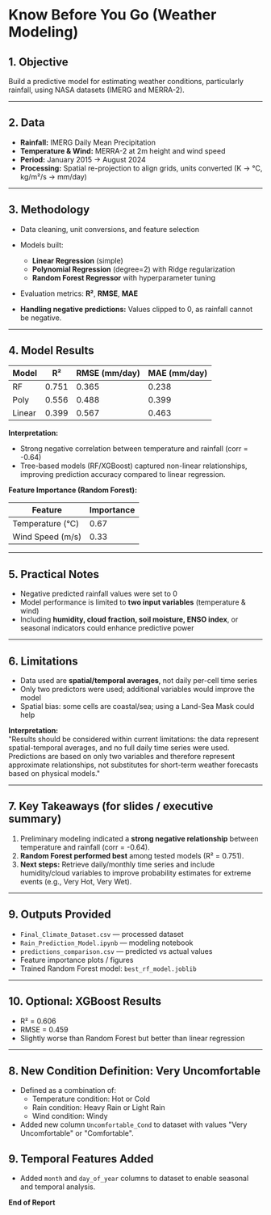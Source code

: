 # Know Before You Go (Weather Modeling)

## 1. Objective
Build a predictive model for estimating weather conditions, particularly rainfall, using NASA datasets (IMERG and MERRA-2).

---

## 2. Data
- **Rainfall:** IMERG Daily Mean Precipitation  
- **Temperature & Wind:** MERRA-2 at 2m height and wind speed  
- **Period:** January 2015 → August 2024  
- **Processing:** Spatial re-projection to align grids, units converted (K → °C, kg/m²/s → mm/day)

---

## 3. Methodology
- Data cleaning, unit conversions, and feature selection  
- Models built:
  - **Linear Regression** (simple)
  - **Polynomial Regression** (degree=2) with Ridge regularization
  - **Random Forest Regressor** with hyperparameter tuning
- Evaluation metrics: **R²**, **RMSE**, **MAE**

- **Handling negative predictions:** Values clipped to 0, as rainfall cannot be negative.

---

## 4. Model Results

| Model  | R²      | RMSE  (mm/day) | MAE  (mm/day) |
|--------|----------|----------------|---------------|
| RF     | 0.751   | 0.365          | 0.238         |
| Poly   | 0.556   | 0.488          | 0.399         |
| Linear | 0.399   | 0.567          | 0.463         |

**Interpretation:**  
- Strong negative correlation between temperature and rainfall (corr = -0.64)  
- Tree-based models (RF/XGBoost) captured non-linear relationships, improving prediction accuracy compared to linear regression.

**Feature Importance (Random Forest):**

| Feature          | Importance |
|-----------------|------------|
| Temperature (°C) | 0.67       |
| Wind Speed (m/s) | 0.33       |

---

## 5. Practical Notes
- Negative predicted rainfall values were set to 0  
- Model performance is limited to **two input variables** (temperature & wind)  
- Including **humidity, cloud fraction, soil moisture, ENSO index**, or seasonal indicators could enhance predictive power

---

## 6. Limitations
- Data used are **spatial/temporal averages**, not daily per-cell time series  
- Only two predictors were used; additional variables would improve the model  
- Spatial bias: some cells are coastal/sea; using a Land-Sea Mask could help  

**Interpretation:**  
"Results should be considered within current limitations: the data represent spatial-temporal averages, and no full daily time series were used. Predictions are based on only two variables and therefore represent approximate relationships, not substitutes for short-term weather forecasts based on physical models."

---

## 7. Key Takeaways (for slides / executive summary)
1. Preliminary modeling indicated a **strong negative relationship** between temperature and rainfall (corr = -0.64).  
2. **Random Forest performed best** among tested models (R² = 0.751).  
3. **Next steps:** Retrieve daily/monthly time series and include humidity/cloud variables to improve probability estimates for extreme events (e.g., Very Hot, Very Wet).

---



## 9. Outputs Provided
- `Final_Climate_Dataset.csv` — processed dataset  
- `Rain_Prediction_Model.ipynb` — modeling notebook  
- `predictions_comparison.csv` — predicted vs actual values  
- Feature importance plots / figures  
- Trained Random Forest model: `best_rf_model.joblib`

---

## 10. Optional: XGBoost Results
- R² = 0.606  
- RMSE = 0.459  
- Slightly worse than Random Forest but better than linear regression  

---
## 8. New Condition Definition: Very Uncomfortable

- Defined as a combination of:
  - Temperature condition: Hot or Cold
  - Rain condition: Heavy Rain or Light Rain
  - Wind condition: Windy
- Added new column `Uncomfortable_Cond` to dataset with values "Very Uncomfortable" or "Comfortable".

## 9. Temporal Features Added

- Added `month` and `day_of_year` columns to dataset to enable seasonal and temporal analysis.


**End of Report**

